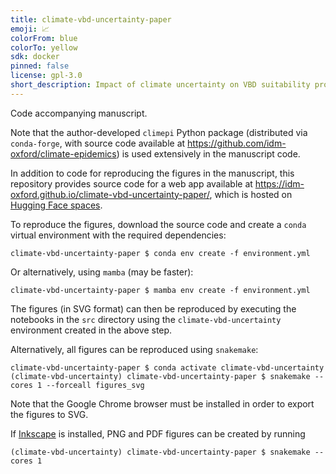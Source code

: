 ```yaml
---
title: climate-vbd-uncertainty-paper
emoji: 📈
colorFrom: blue
colorTo: yellow
sdk: docker
pinned: false
license: gpl-3.0
short_description: Impact of climate uncertainty on VBD suitability projections
---
```


Code accompanying manuscript.

Note that the author-developed `climepi` Python package
(distributed via `conda-forge`, with source code available at
https://github.com/idm-oxford/climate-epidemics) is used extensively in the manuscript
code.

In addition to code for reproducing the figures in the manuscript, this repository
provides source code for a web app available at
https://idm-oxford.github.io/climate-vbd-uncertainty-paper/, which is hosted on
[Hugging Face spaces](
https://huggingface.co/spaces/will-s-hart/climate-vbd-uncertainty).

To reproduce the figures, download the source code and
create a `conda` virtual environment with the required dependencies:
```
climate-vbd-uncertainty-paper $ conda env create -f environment.yml
```
Or alternatively, using `mamba` (may be faster):
```
climate-vbd-uncertainty-paper $ mamba env create -f environment.yml
```

The figures (in SVG format) can then be reproduced by executing the notebooks in the
``src`` directory using the ``climate-vbd-uncertainty`` environment created in the above
step.

Alternatively, all figures can be reproduced using ``snakemake``:
```
climate-vbd-uncertainty-paper $ conda activate climate-vbd-uncertainty
(climate-vbd-uncertainty) climate-vbd-uncertainty-paper $ snakemake --cores 1 --forceall figures_svg
```

Note that the Google Chrome browser must be installed in order to export the figures to
SVG.

If [Inkscape](https://inkscape.org) is installed, PNG and PDF figures can be created by
running
```
(climate-vbd-uncertainty) climate-vbd-uncertainty-paper $ snakemake --cores 1
```
